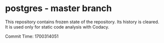 # postgres - master branch

This repository contains frozen state of the repository.
Its history is cleared. It is used only for static code
analysis with Codacy.

Commit Time: 1700314051